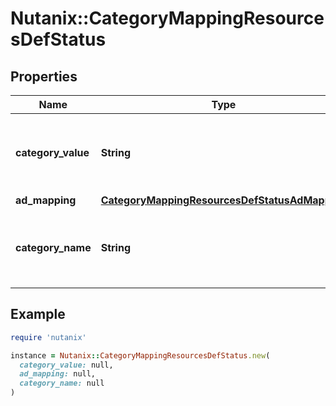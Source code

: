 # Nutanix::CategoryMappingResourcesDefStatus

## Properties

| Name | Type | Description | Notes |
| ---- | ---- | ----------- | ----- |
| **category_value** | **String** | The value for the category that this mapping is for. | [optional] |
| **ad_mapping** | [**CategoryMappingResourcesDefStatusAdMapping**](CategoryMappingResourcesDefStatusAdMapping.md) |  | [optional] |
| **category_name** | **String** | The name for the category that this mapping is for. | [optional] |

## Example

```ruby
require 'nutanix'

instance = Nutanix::CategoryMappingResourcesDefStatus.new(
  category_value: null,
  ad_mapping: null,
  category_name: null
)
```

